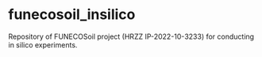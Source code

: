 # funecosoil_insilico
Repository of FUNECOSoil project (HRZZ IP-2022-10-3233) for conducting in silico experiments.
